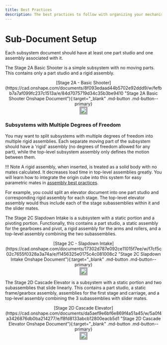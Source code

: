 ```yaml
---
title: Best Practices
description: The best practices to follow with organizing your mechanism documents in Onshape.
---
```


# Sub-Document Setup

Each subsystem document should have at least one part studio and one assembly associated with it.

The Stage 2A Basic Shooter is a simple subsystem with no moving parts. This contains only a part studio and a rigid assembly.

<center markdown>[Stage 2A - Basic Shooter](https://cad.onshape.com/documents/8f093edaad44b5702e92ddd9/w/fefbb7a7af099fc237c1513a/e/84d7075719d34c35b3be9410 "Stage 2A Basic Shooter Onshape Document"){:target="_blank" .md-button .md-button--primary}</center>

<center><img src="/img/best-practices/shooterAssembly.webp" style="border:5px solid #ADADAD"></center>

### Subsystems with Multiple Degrees of Freedom

You may want to split subsystems with multiple degrees of freedom into multiple rigid assemblies. Each separate moving part of the subsystem should have a 'rigid' assembly (no degrees of freedom allowed for any part), while the top-level subsystem assembly only defines the motion between them.

!!! Note
    A rigid assembly, when inserted, is treated as a solid body with no mates calculated. It decreases load time in top-level assemblies greatly. You will learn how to integrate the origin cube into this system for easy parametric mates in [assembly best practices](assembly-setup.md).

For example, you could split an elevator document into one part studio and corresponding rigid assembly for each stage. The top-level elevator assembly would thus include each of the stage subassemblies within it and the slider mates.

The Stage 2C Slapdown Intake is a subsystem with a static portion and a pivoting portion. Functionally, this contains a part studio, a static assembly for the gearboxes and pivot, a rigid assembly for the arms and rollers, and a top-level assembly combining the two subassemblies.

<center markdown>[Stage 2C - Slapdown Intake](https://cad.onshape.com/documents/17302d787e092ce11015f7ee/w/f7cf5c02c7655f0328a3a74a/e/f1456325e0175c4c081008c2 "Stage 2C Slapdown Intake Onshape Document"){:target="_blank" .md-button .md-button--primary}</center>

<center><img src="/img/best-practices/subassembly.webp" style="border:5px solid #ADADAD"></center>

The Stage 2D Cascade Elevator is a subsystem with a static portion and two subassemblies that slide linearly. This contains a part studio, a static frame/gearbox assembly, assemblies for the first stage and carriage, and a top-level assembly combining the 3 subassemblies with slider mates.

<center markdown>[Stage 2D Cascade Elevator](https://cad.onshape.com/documents/da5aef9e6bf6e869f4a51a45/w/5a0f4a3426876db0ba214277/e/f8fd8133abcb12800eacb5d1 "Stage 2D Cascade Elevator Onshape Document"){:target="_blank" .md-button .md-button--primary}</center>

<center><img src="/img/best-practices/elevatorAssembly.webp" style="border:5px solid #ADADAD"></center>

<br>
